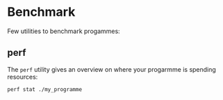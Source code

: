 # Benchmark

Few utilities to benchmark progammes:

## perf

The ```perf``` utility gives an overview on where your progarmme is spending 
resources:

```sh
perf stat ./my_programme
```

<!--  Script to show the footer   -->
<html>
<script
    src="https://code.jquery.com/jquery-3.3.1.js"
    integrity="sha256-2Kok7MbOyxpgUVvAk/HJ2jigOSYS2auK4Pfzbm7uH60="
    crossorigin="anonymous">
</script>
<script>
$(function(){
  $("#footer").load("../../footers/footer.html");
});
</script>
<body>
<div id="footer"></div>
</body>
</html>
